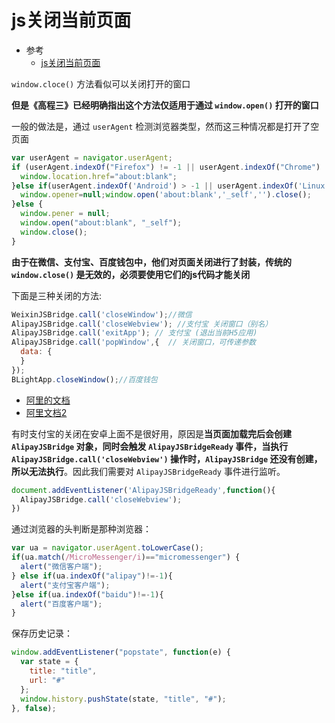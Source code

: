 # js关闭当前页面

- 参考
  - [js关闭当前页面](https://www.jianshu.com/p/6ab479f07ec6)

`window.cloce()` 方法看似可以关闭打开的窗口

**但是《高程三》已经明确指出这个方法仅适用于通过 `window.open()` 打开的窗口**

一般的做法是，通过 `userAgent` 检测浏览器类型，然而这三种情况都是打开了空页面

```js
var userAgent = navigator.userAgent;
if (userAgent.indexOf("Firefox") != -1 || userAgent.indexOf("Chrome") !=-1) {
  window.location.href="about:blank";
}else if(userAgent.indexOf('Android') > -1 || userAgent.indexOf('Linux') > -1){
  window.opener=null;window.open('about:blank','_self','').close();
}else {
  window.pener = null;
  window.open("about:blank", "_self");
  window.close();
}
```

**由于在微信、支付宝、百度钱包中，他们对页面关闭进行了封装，传统的 `window.close()` 是无效的，必须要使用它们的js代码才能关闭**

下面是三种关闭的方法:

```js
WeixinJSBridge.call('closeWindow');//微信
AlipayJSBridge.call('closeWebview'); //支付宝 关闭窗口（别名）
AlipayJSBridge.call('exitApp'); // 支付宝 (退出当前H5应用)
AlipayJSBridge.call('popWindow',{  // 关闭窗口，可传递参数
  data: {
  }
});
BLightApp.closeWindow();//百度钱包
```

- [阿里的文档](https://link.jianshu.com/?t=http://am-team.github.io/h5container/jsapi-doc.html)
- [阿里文档2](https://link.jianshu.com/?t=https://am-team.github.io/nebula/jsapi/ui/toast.html)

有时支付宝的关闭在安卓上面不是很好用，原因是**当页面加载完后会创建 `AlipayJSBridge` 对象，同时会触发 `AlipayJSBridgeReady` 事件，当执行 `AlipayJSBridge.call('closeWebview')` 操作时，`AlipayJSBridge` 还没有创建，所以无法执行**。因此我们需要对 `AlipayJSBridgeReady` 事件进行监听。

```js
document.addEventListener('AlipayJSBridgeReady',function(){
  AlipayJSBridge.call('closeWebview');
})
```

通过浏览器的头判断是那种浏览器：

```js
var ua = navigator.userAgent.toLowerCase();
if(ua.match(/MicroMessenger/i)=="micromessenger") {
  alert("微信客户端");
} else if(ua.indexOf("alipay")!=-1){
  alert("支付宝客户端");
}else if(ua.indexOf("baidu")!=-1){
  alert("百度客户端");
}
```

保存历史记录：

```js
window.addEventListener("popstate", function(e) {
  var state = {
    title: "title",
    url: "#"
  };
  window.history.pushState(state, "title", "#");
}, false);
```
